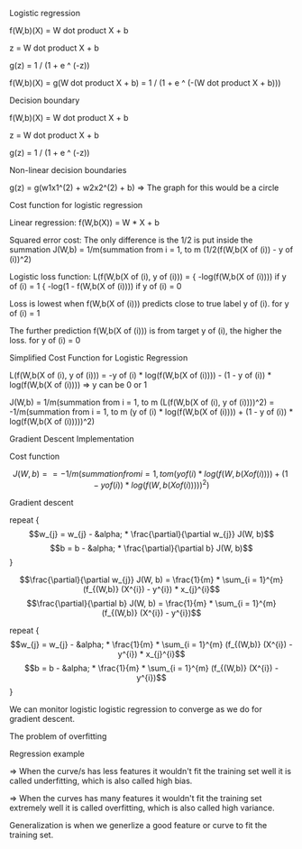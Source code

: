 Logistic regression

f(W,b)(X) = W dot product X + b

z = W dot product X + b


g(z) = 1 / (1 + e ^ (-z))


f(W,b)(X) = g(W dot product X + b) = 1 / (1 + e ^ (-(W dot product X + b)))



Decision boundary

f(W,b)(X) = W dot product X + b

z = W dot product X + b


g(z) = 1 / (1 + e ^ (-z))


Non-linear decision boundaries

g(z) = g(w1x1^(2) + w2x2^(2) + b) => The graph for this would be a circle



Cost function for logistic regression

Linear regression:
	f(W,b(X)) = W * X + b

Squared error cost: The only difference is the 1/2 is put inside the summation
	J(W,b) = 1/m(summation from i = 1, to m (1/2(f(W,b(X of (i)) - y of (i))^2)
	 
Logistic loss function:
	L(f(W,b(X of (i), y of (i))) = { -log(f(W,b(X of (i))))		if y of (i) = 1
				       { -log(1 - f(W,b(X of (i))))	if y of (i) = 0

Loss is lowest when f(W,b(X of (i))) predicts close to true label y of (i). for y of (i) = 1

The further prediction f(W,b(X of (i))) is from target y of (i), the higher the loss. for y of (i) = 0



Simplified Cost Function for Logistic Regression

L(f(W,b(X of (i), y of (i))) = -y of (i) * log(f(W,b(X of (i)))) - (1 - y of (i)) * log(f(W,b(X of (i)))) => y can be 0 or 1

J(W,b) = 1/m(summation from i = 1, to m (L(f(W,b(X of (i), y of (i))))^2)
       = -1/m(summation from i = 1, to m (y of (i) * log(f(W,b(X of (i)))) + (1 - y of (i)) * log(f(W,b(X of (i)))))^2)



Gradient Descent Implementation

Cost function

$$J(W,b) =  = -1/m(summation from i = 1, to m (y of (i) * log(f(W,b(X of (i)))) + (1 - y of (i)) * log(f(W,b(X of (i)))))^2)$$

Gradient descent

repeat {
  $$w_{j} = w_{j} - &alpha; * \frac{\partial}{\partial w_{j}} J(W, b)$$
  $$b = b - &alpha; * \frac{\partial}{\partial b} J(W, b)$$
}

$$\frac{\partial}{\partial w_{j}} J(W, b) = \frac{1}{m} * \sum_{i = 1}^{m} (f_{(W,b)} (X^{i}) - y^{i}) * x_{j}^{i}$$
$$\frac{\partial}{\partial b} J(W, b) = \frac{1}{m} * \sum_{i = 1}^{m} (f_{(W,b)} (X^{i}) - y^{i})$$

repeat {
  $$w_{j} = w_{j} - &alpha; * \frac{1}{m} * \sum_{i = 1}^{m} (f_{(W,b)} (X^{i}) - y^{i}) * x_{j}^{i}$$
  $$b = b - &alpha; * \frac{1}{m} * \sum_{i = 1}^{m} (f_{(W,b)} (X^{i}) - y^{i})$$
}

We can monitor logistic logistic regression to converge as we do for gradient descent.



The problem of overfitting

Regression example 

=> When the curve/s has less features it wouldn't fit the training set well it is called underfitting, which is also called high bias.

=> When the curves has many features it wouldn't fit the training set extremely well it is called overfitting, which is also called high variance.

Generalization is when we generlize a good feature or curve to fit the training set.

